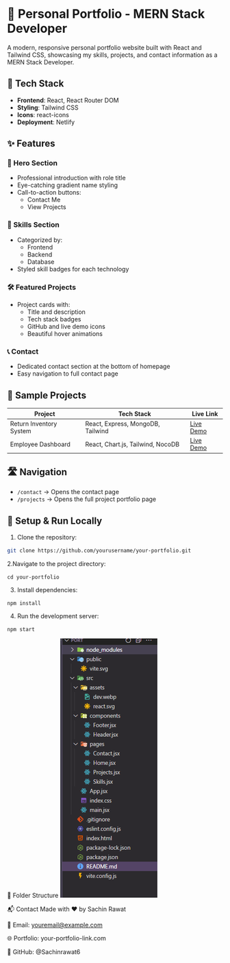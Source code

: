 # 🚀 Personal Portfolio - MERN Stack Developer

A modern, responsive personal portfolio website built with React and Tailwind CSS, showcasing my skills, projects, and contact information as a MERN Stack Developer.

## 🔧 Tech Stack

- **Frontend**: React, React Router DOM
- **Styling**: Tailwind CSS
- **Icons**: react-icons
- **Deployment**: Netlify

## ✨ Features

### 👋 Hero Section
- Professional introduction with role title
- Eye-catching gradient name styling
- Call-to-action buttons:
  - Contact Me
  - View Projects

### 🧠 Skills Section
- Categorized by:
  - Frontend
  - Backend
  - Database
- Styled skill badges for each technology

### 🛠️ Featured Projects
- Project cards with:
  - Title and description
  - Tech stack badges
  - GitHub and live demo icons
  - Beautiful hover animations

### 📞 Contact
- Dedicated contact section at the bottom of homepage
- Easy navigation to full contact page

## 🧪 Sample Projects

| Project | Tech Stack | Live Link |
|---------|------------|-----------|
| Return Inventory System | React, Express, MongoDB, Tailwind | [Live Demo](#) |
| Employee Dashboard | React, Chart.js, Tailwind, NocoDB | [Live Demo](#) |

## 🛣️ Navigation

- `/contact` → Opens the contact page
- `/projects` → Opens the full project portfolio page

## 🔗 Setup & Run Locally

1. Clone the repository:
```bash
git clone https://github.com/yourusername/your-portfolio.git
```
2.Navigate to the project directory:
```base
cd your-portfolio
```
3. Install dependencies:
```base
npm install
```
4. Run the development server:
```base
npm start
```

📂 Folder Structure
![alt text](structure.png)

📬 Contact
Made with ❤️ by Sachin Rawat

📧 Email: youremail@example.com

🌐 Portfolio: your-portfolio-link.com

🐙 GitHub: @Sachinrawat6